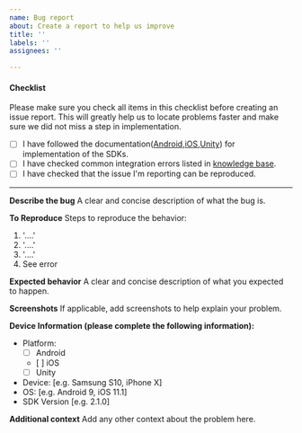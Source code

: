 ```yaml
---
name: Bug report
about: Create a report to help us improve
title: ''
labels: ''
assignees: ''

---
```


#### Checklist
Please make sure you check all items in this checklist before creating an issue report. This will greatly help us to locate problems faster and make sure we did not miss a step in implementation.
- [ ] I have followed the documentation([Android](https://github.com/appmediation/Documentation/wiki/Android-Integration),[iOS](https://github.com/appmediation/Documentation/wiki/iOS-Integration),[Unity](https://github.com/appmediation/Documentation/wiki/Unity-Integration)) for implementation of the SDKs.
- [ ] I have checked common integration errors listed in [knowledge base](https://support.appmediation.com/portal/kb).
- [ ] I have checked that the issue I'm reporting can be reproduced.
---
**Describe the bug**
A clear and concise description of what the bug is.

**To Reproduce**
Steps to reproduce the behavior:
1. '....'
2. '....'
3. '....'
4. See error

**Expected behavior**
A clear and concise description of what you expected to happen.

**Screenshots**
If applicable, add screenshots to help explain your problem.

**Device Information (please complete the following information):**
 - Platform:
    - [ ] Android
    - [ ] iOS
    - [ ] Unity
 - Device: [e.g. Samsung S10, iPhone X]
 - OS: [e.g. Android 9, iOS 11.1]
 - SDK Version [e.g. 2.1.0]

**Additional context**
Add any other context about the problem here.
